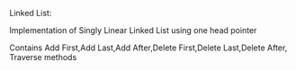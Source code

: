 Linked List:

Implementation of Singly Linear Linked List using one head pointer

Contains Add First,Add Last,Add After,Delete First,Delete Last,Delete After,
Traverse methods

